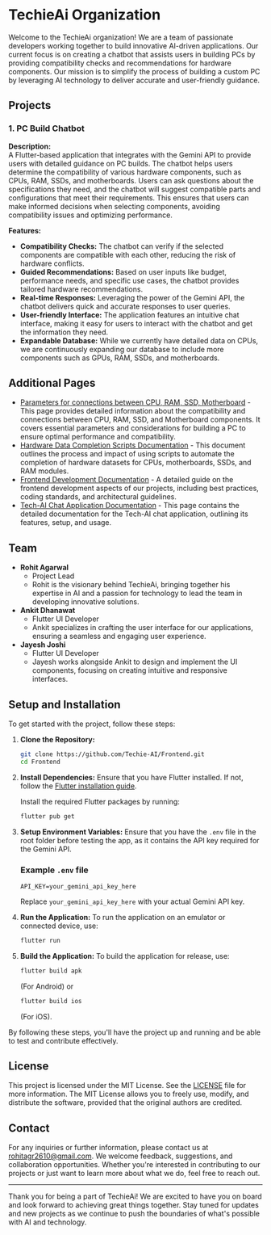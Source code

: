 # TechieAi Organization

Welcome to the TechieAi organization! We are a team of passionate developers working together to build innovative AI-driven applications. Our current focus is on creating a chatbot that assists users in building PCs by providing compatibility checks and recommendations for hardware components. Our mission is to simplify the process of building a custom PC by leveraging AI technology to deliver accurate and user-friendly guidance.

## Projects

### 1. PC Build Chatbot

**Description:**  
A Flutter-based application that integrates with the Gemini API to provide users with detailed guidance on PC builds. The chatbot helps users determine the compatibility of various hardware components, such as CPUs, RAM, SSDs, and motherboards. Users can ask questions about the specifications they need, and the chatbot will suggest compatible parts and configurations that meet their requirements. This ensures that users can make informed decisions when selecting components, avoiding compatibility issues and optimizing performance.

**Features:**
- **Compatibility Checks:** The chatbot can verify if the selected components are compatible with each other, reducing the risk of hardware conflicts.
- **Guided Recommendations:** Based on user inputs like budget, performance needs, and specific use cases, the chatbot provides tailored hardware recommendations.
- **Real-time Responses:** Leveraging the power of the Gemini API, the chatbot delivers quick and accurate responses to user queries.
- **User-friendly Interface:** The application features an intuitive chat interface, making it easy for users to interact with the chatbot and get the information they need.
- **Expandable Database:** While we currently have detailed data on CPUs, we are continuously expanding our database to include more components such as GPUs, RAM, SSDs, and motherboards.

## Additional Pages
- [Parameters for connections between CPU, RAM, SSD, Motherboard](Parameters.md) - This page provides detailed information about the compatibility and connections between CPU, RAM, SSD, and Motherboard components. It covers essential parameters and considerations for building a PC to ensure optimal performance and compatibility.
- [Hardware Data Completion Scripts Documentation](Hardware_Data_Completion_Scripts_Documentation.md) - This document outlines the process and impact of using scripts to automate the completion of hardware datasets for CPUs, motherboards, SSDs, and RAM modules.
- [Frontend Development Documentation](Docs_about_frontend.md) - A detailed guide on the frontend development aspects of our projects, including best practices, coding standards, and architectural guidelines.
- [Tech-AI Chat Application Documentation](Tech-AI_Chat_Application_Documentation.md) - This page contains the detailed documentation for the Tech-AI chat application, outlining its features, setup, and usage.

## Team

- **Rohit Agarwal** 
  - Project Lead
  - Rohit is the visionary behind TechieAi, bringing together his expertise in AI and a passion for technology to lead the team in developing innovative solutions.
- **Ankit Dhanawat** 
  - Flutter UI Developer
  - Ankit specializes in crafting the user interface for our applications, ensuring a seamless and engaging user experience.
- **Jayesh Joshi**
  - Flutter UI Developer
  - Jayesh works alongside Ankit to design and implement the UI components, focusing on creating intuitive and responsive interfaces.

## Setup and Installation

To get started with the project, follow these steps:

1. **Clone the Repository:**
   ```bash
   git clone https://github.com/Techie-AI/Frontend.git
   cd Frontend
   ```

2. **Install Dependencies:**
   Ensure that you have Flutter installed. If not, follow the [Flutter installation guide](https://flutter.dev/docs/get-started/install).

   Install the required Flutter packages by running:
   ```bash
   flutter pub get
   ```

3. **Setup Environment Variables:**
   Ensure that you have the `.env` file in the root folder before testing the app, as it contains the API key required for the Gemini API.

   ### Example `.env` file
   ```plaintext
   API_KEY=your_gemini_api_key_here
   ```
   Replace `your_gemini_api_key_here` with your actual Gemini API key.

4. **Run the Application:**
   To run the application on an emulator or connected device, use:
   ```bash
   flutter run
   ```

5. **Build the Application:**
   To build the application for release, use:
   ```bash
   flutter build apk
   ```
   (For Android) or
   ```bash
   flutter build ios
   ```
   (For iOS).

By following these steps, you'll have the project up and running and be able to test and contribute effectively.

## License

This project is licensed under the MIT License. See the [LICENSE](LICENSE) file for more information. The MIT License allows you to freely use, modify, and distribute the software, provided that the original authors are credited.

## Contact

For any inquiries or further information, please contact us at rohitagr2610@gmail.com. We welcome feedback, suggestions, and collaboration opportunities. Whether you're interested in contributing to our projects or just want to learn more about what we do, feel free to reach out.

---

Thank you for being a part of TechieAi! We are excited to have you on board and look forward to achieving great things together. Stay tuned for updates and new projects as we continue to push the boundaries of what's possible with AI and technology.
